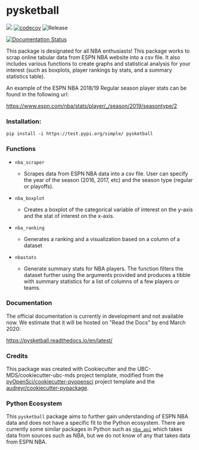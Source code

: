 # pysketball 

![](https://github.com/UBC-MDS/pysketball/workflows/build/badge.svg) [![codecov](https://codecov.io/gh/UBC-MDS/pysketball/branch/master/graph/badge.svg)](https://codecov.io/gh/UBC-MDS/pysketball) ![Release](https://github.com/UBC-MDS/pysketball/workflows/Release/badge.svg)

[![Documentation Status](https://readthedocs.org/projects/pysketball/badge/?version=latest)](https://pysketball.readthedocs.io/en/latest/?badge=latest)

This package is designated for all NBA enthusiasts! This package works
to scrap online tabular data from ESPN NBA website into a csv file. It
also includes various functions to create graphs and statistical
analysis for your interest (such as boxplots, player rankings by stats,
and a summary statistics table).

An example of the ESPN NBA 2018/19 Regular season player stats can be
found in the following url:

https://www.espn.com/nba/stats/player/_/season/2019/seasontype/2

### Installation:

```
pip install -i https://test.pypi.org/simple/ pysketball
```

### Functions
- `nba_scraper`
  * Scrapes data from ESPN NBA data into a csv file. User can specify the year of the season
  (2016, 2017, etc) and the season type (regular or playoffs).
  
- `nba_boxplot`
  * Creates a boxplot of the categorical variable of interest on the y-axis and 
   the stat of interest on the x-axis.
   
- `nba_ranking`
  * Generates a ranking and a visualization based on a column of a dataset  
  
- `nbastats`
  * Generate summary stats for NBA players.
    The function filters the dataset further using the arguments provided and
    produces a tibble with summary statistics for a list of columns of a few players or teams.


### Documentation
The official documentation is currently in development and not available now. We estimate that it will be hosted on "Read the Docs" by end March 2020: 

<https://pysketball.readthedocs.io/en/latest/>

### Credits
This package was created with Cookiecutter and the UBC-MDS/cookiecutter-ubc-mds project template, modified from the [pyOpenSci/cookiecutter-pyopensci](https://github.com/pyOpenSci/cookiecutter-pyopensci) project template and the [audreyr/cookiecutter-pypackage](https://github.com/audreyr/cookiecutter-pypackage).

### Python Ecosystem 

This `pysketball` package aims to further gain understanding of ESPN NBA data and does not have a specific fit to the Python ecosystem. There are currently some similar packages in Python such as [`nba_api`](https://pypi.org/project/nba-api/) which takes data from sources such as NBA, but we do not know of any that takes data from ESPN NBA.



